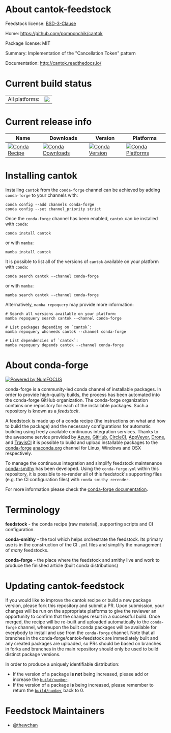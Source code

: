 About cantok-feedstock
======================

Feedstock license: [BSD-3-Clause](https://github.com/conda-forge/cantok-feedstock/blob/main/LICENSE.txt)

Home: https://github.com/pomponchik/cantok

Package license: MIT

Summary: Implementation of the "Cancellation Token" pattern

Documentation: http://cantok.readthedocs.io/

Current build status
====================


<table><tr><td>All platforms:</td>
    <td>
      <a href="https://dev.azure.com/conda-forge/feedstock-builds/_build/latest?definitionId=21986&branchName=main">
        <img src="https://dev.azure.com/conda-forge/feedstock-builds/_apis/build/status/cantok-feedstock?branchName=main">
      </a>
    </td>
  </tr>
</table>

Current release info
====================

| Name | Downloads | Version | Platforms |
| --- | --- | --- | --- |
| [![Conda Recipe](https://img.shields.io/badge/recipe-cantok-green.svg)](https://anaconda.org/conda-forge/cantok) | [![Conda Downloads](https://img.shields.io/conda/dn/conda-forge/cantok.svg)](https://anaconda.org/conda-forge/cantok) | [![Conda Version](https://img.shields.io/conda/vn/conda-forge/cantok.svg)](https://anaconda.org/conda-forge/cantok) | [![Conda Platforms](https://img.shields.io/conda/pn/conda-forge/cantok.svg)](https://anaconda.org/conda-forge/cantok) |

Installing cantok
=================

Installing `cantok` from the `conda-forge` channel can be achieved by adding `conda-forge` to your channels with:

```
conda config --add channels conda-forge
conda config --set channel_priority strict
```

Once the `conda-forge` channel has been enabled, `cantok` can be installed with `conda`:

```
conda install cantok
```

or with `mamba`:

```
mamba install cantok
```

It is possible to list all of the versions of `cantok` available on your platform with `conda`:

```
conda search cantok --channel conda-forge
```

or with `mamba`:

```
mamba search cantok --channel conda-forge
```

Alternatively, `mamba repoquery` may provide more information:

```
# Search all versions available on your platform:
mamba repoquery search cantok --channel conda-forge

# List packages depending on `cantok`:
mamba repoquery whoneeds cantok --channel conda-forge

# List dependencies of `cantok`:
mamba repoquery depends cantok --channel conda-forge
```


About conda-forge
=================

[![Powered by
NumFOCUS](https://img.shields.io/badge/powered%20by-NumFOCUS-orange.svg?style=flat&colorA=E1523D&colorB=007D8A)](https://numfocus.org)

conda-forge is a community-led conda channel of installable packages.
In order to provide high-quality builds, the process has been automated into the
conda-forge GitHub organization. The conda-forge organization contains one repository
for each of the installable packages. Such a repository is known as a *feedstock*.

A feedstock is made up of a conda recipe (the instructions on what and how to build
the package) and the necessary configurations for automatic building using freely
available continuous integration services. Thanks to the awesome service provided by
[Azure](https://azure.microsoft.com/en-us/services/devops/), [GitHub](https://github.com/),
[CircleCI](https://circleci.com/), [AppVeyor](https://www.appveyor.com/),
[Drone](https://cloud.drone.io/welcome), and [TravisCI](https://travis-ci.com/)
it is possible to build and upload installable packages to the
[conda-forge](https://anaconda.org/conda-forge) [anaconda.org](https://anaconda.org/)
channel for Linux, Windows and OSX respectively.

To manage the continuous integration and simplify feedstock maintenance
[conda-smithy](https://github.com/conda-forge/conda-smithy) has been developed.
Using the ``conda-forge.yml`` within this repository, it is possible to re-render all of
this feedstock's supporting files (e.g. the CI configuration files) with ``conda smithy rerender``.

For more information please check the [conda-forge documentation](https://conda-forge.org/docs/).

Terminology
===========

**feedstock** - the conda recipe (raw material), supporting scripts and CI configuration.

**conda-smithy** - the tool which helps orchestrate the feedstock.
                   Its primary use is in the construction of the CI ``.yml`` files
                   and simplify the management of *many* feedstocks.

**conda-forge** - the place where the feedstock and smithy live and work to
                  produce the finished article (built conda distributions)


Updating cantok-feedstock
=========================

If you would like to improve the cantok recipe or build a new
package version, please fork this repository and submit a PR. Upon submission,
your changes will be run on the appropriate platforms to give the reviewer an
opportunity to confirm that the changes result in a successful build. Once
merged, the recipe will be re-built and uploaded automatically to the
`conda-forge` channel, whereupon the built conda packages will be available for
everybody to install and use from the `conda-forge` channel.
Note that all branches in the conda-forge/cantok-feedstock are
immediately built and any created packages are uploaded, so PRs should be based
on branches in forks and branches in the main repository should only be used to
build distinct package versions.

In order to produce a uniquely identifiable distribution:
 * If the version of a package **is not** being increased, please add or increase
   the [``build/number``](https://docs.conda.io/projects/conda-build/en/latest/resources/define-metadata.html#build-number-and-string).
 * If the version of a package **is** being increased, please remember to return
   the [``build/number``](https://docs.conda.io/projects/conda-build/en/latest/resources/define-metadata.html#build-number-and-string)
   back to 0.

Feedstock Maintainers
=====================

* [@thewchan](https://github.com/thewchan/)

